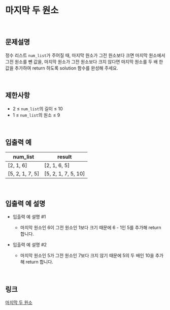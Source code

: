 # 마지막 두 원소

<br>

## 문제설명
정수 리스트 `num_list`가 주어질 때, 마지막 원소가 그전 원소보다 크면 마지막 원소에서 그전 원소를 뺀 값을, 마지막 원소가 그전 원소보다 크지 않다면 마지막 원소를 두 배 한 값을 추가하여 return 하도록 solution 함수를 완성해 주세요.

<br>

## 제한사항
- 2 ≤ `num_list`의 길이 ≤ 10
- 1 ≤ `num_list`의 원소 ≤ 9

<br>

## 입출력 예
| num_list | result |
|---|---|
| [2, 1, 6] | [2, 1, 6, 5] |
| [5, 2, 1, 7, 5] | [5, 2, 1, 7, 5, 10] |

<br>

## 입출력 예 설명
- 입출력 예 설명 #1
    - 마지막 원소인 6이 그전 원소인 1보다 크기 때문에 6 - 1인 5를 추가해 return 합니다.

- 입출력 예 설명 #2
    - 마지막 원소인 5가 그전 원소인 7보다 크지 않기 때문에 5의 두 배인 10을 추가해 return 합니다.

<br>

## 링크
[마지막 두 원소](https://school.programmers.co.kr/learn/courses/30/lessons/181927)
